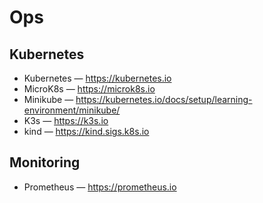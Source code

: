 # Ops

## Kubernetes

* Kubernetes — https://kubernetes.io
* MicroK8s — https://microk8s.io
* Minikube — https://kubernetes.io/docs/setup/learning-environment/minikube/
* K3s — https://k3s.io
* kind — https://kind.sigs.k8s.io

## Monitoring

* Prometheus — https://prometheus.io

